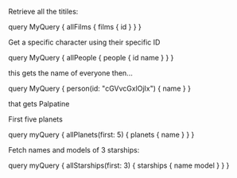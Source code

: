 Retrieve all the titiles: 

query MyQuery {
  allFilms {
    films {
      id
    }
  }
}

Get a specific character using their specific ID

query MyQuery {
  allPeople {
    people {
      id
      name
    }
  }
}

this gets the name of everyone then...

query MyQuery {
  person(id: "cGVvcGxlOjIx") {
    name
  }
}

that gets Palpatine 

First five planets

query myQuery {
  allPlanets(first: 5) {
    planets {
      name
    }
  }
}

Fetch names and models of 3 starships:

query myQuery {
  allStarships(first: 3) {
    starships {
      name
      model
    }
  }
}

